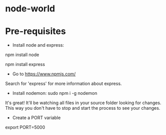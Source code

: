 # node-world


# Pre-requisites
- Install node and express:

npm install node

npm install express


- Go to https://www.npmjs.com/

Search for 'express' for more information about express.

- Install nodemon:
sudo npm i -g nodemon

It's great! It'll be watching all files in your source folder looking for changes. This way you don't have to stop and start the process to see your changes.

- Create a PORT variable

export PORT=5000
